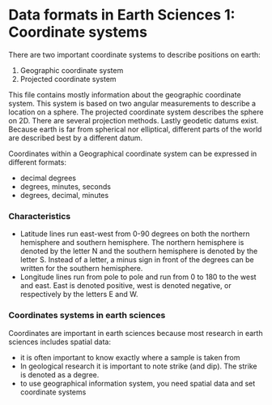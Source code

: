 # Data formats in Earth Sciences 1: Coordinate systems

There are two important coordinate systems to describe positions on earth:
1)  Geographic coordinate system
2)  Projected coordinate system

This file contains mostly information about the geographic coordinate system. This system is based on two angular measurements to describe a location on a sphere. The projected coordinate system describes the sphere on 2D. There are several projection methods. Lastly geodetic datums exist. Because earth is far from spherical nor elliptical, different parts of the world are described best by a different datum.  

Coordinates within a Geographical coordinate system can be expressed in different formats:
-   decimal degrees
-   degrees, minutes, seconds
-   degrees, decimal, minutes

### Characteristics
-   Latitude lines run east-west from 0-90 degrees on both the northern hemisphere and southern hemisphere. The northern hemisphere is denoted by the letter N and the southern hemisphere is denoted by the letter S. Instead of a letter, a minus sign in front of the degrees can be written for the southern hemisphere.
-   Longitude lines run from pole to pole and run from 0 to 180 to the west and east. East is denoted positive, west is denoted negative, or respectively by the letters E and W.

### Coordinates systems in earth sciences
Coordinates are important in earth sciences because most research in earth sciences includes spatial data:
-   it is often important to know exactly where a sample  is taken from
-   In geological research it is important to note strike (and dip). The strike is denoted as a degree. 
-   to use geographical information system, you need spatial data and set coordinate systems

